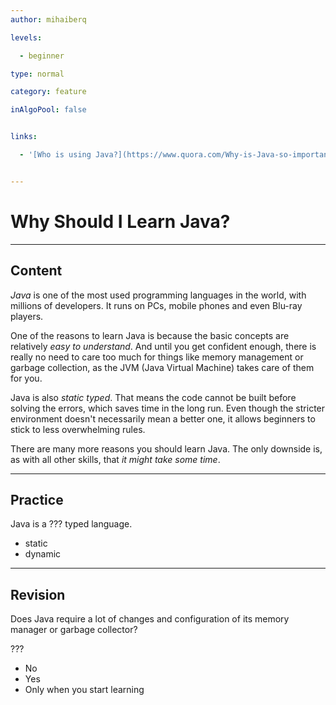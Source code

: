 ```yaml
---
author: mihaiberq

levels:

  - beginner

type: normal

category: feature

inAlgoPool: false


links:

  - '[Who is using Java?](https://www.quora.com/Why-is-Java-so-important){website}'


---
```


# Why Should I Learn Java?

---
## Content

*Java* is one of the most used programming languages in the world, with millions of developers. It runs on PCs, mobile phones and even Blu-ray players. 

One of the reasons to learn Java is because the basic concepts are relatively *easy to understand*. And until you get confident enough, there is really no need to care too much for things like memory management or garbage collection, as the JVM (Java Virtual Machine) takes care of them for you.

Java is also *static typed*. That means the code cannot be built before solving the errors, which saves time in the long run. Even though the stricter environment doesn't necessarily mean a better one, it allows beginners to stick to less overwhelming rules.

There are many more reasons you should learn Java. The only downside is, as with all other skills, that *it might take some time*.

---
## Practice

Java is a ??? typed language.


* static
* dynamic

---
## Revision

Does Java require a lot of changes and configuration of its memory manager or garbage collector?

???


* No
* Yes
* Only when you start learning

 
